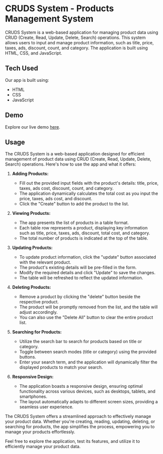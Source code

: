 # CRUDS System - Products Management System

CRUDS System is a web-based application for managing product data using CRUD (Create, Read, Update, Delete, Search) operations. This system allows users to input and manage product information, such as title, price, taxes, ads, discount, count, and category. The application is built using HTML, CSS, and JavaScript.

## Tech Used

Our app is built using:

- HTML
- CSS
- JavaScript

## Demo

Explore our live demo [here](https://mohamed-hamdy-tobal.github.io/Managment_System-CRUD/).

## Usage

The CRUDS System is a web-based application designed for efficient management of product data using CRUD (Create, Read, Update, Delete, Search) operations. Here's how to use the app and what it offers:

1. **Adding Products:**

   - Fill out the provided input fields with the product's details: title, price, taxes, ads cost, discount, count, and category.
   - The application dynamically calculates the total cost as you input the price, taxes, ads cost, and discount.
   - Click the "Create" button to add the product to the list.

2. **Viewing Products:**

   - The app presents the list of products in a table format.
   - Each table row represents a product, displaying key information such as title, price, taxes, ads, discount, total cost, and category.
   - The total number of products is indicated at the top of the table.

3. **Updating Products:**

   - To update product information, click the "update" button associated with the relevant product.
   - The product's existing details will be pre-filled in the form.
   - Modify the required details and click "Update" to save the changes.
   - The table will be refreshed to reflect the updated information.

4. **Deleting Products:**

   - Remove a product by clicking the "delete" button beside the respective product.
   - The product will be promptly removed from the list, and the table will adjust accordingly.
   - You can also use the "Delete All" button to clear the entire product list.

5. **Searching for Products:**

   - Utilize the search bar to search for products based on title or category.
   - Toggle between search modes (title or category) using the provided buttons.
   - Enter your search term, and the application will dynamically filter the displayed products to match your search.

6. **Responsive Design:**

   - The application boasts a responsive design, ensuring optimal functionality across various devices, such as desktops, tablets, and smartphones.
   - The layout automatically adapts to different screen sizes, providing a seamless user experience.

The CRUDS System offers a streamlined approach to effectively manage your product data. Whether you're creating, reading, updating, deleting, or searching for products, the app simplifies the process, empowering you to manage your products effortlessly.

Feel free to explore the application, test its features, and utilize it to efficiently manage your product data.


